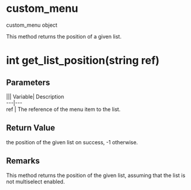# custom_menu

custom_menu object

  


This method returns the position of a given list.

# int get_list_position(string ref)

## Parameters

||| Variable| Description  
---|---  
ref | The reference of the menu item to the list.  
  
## Return Value

the position of the given list on success, -1 otherwise.

## Remarks

This method returns the position of the given list, assuming that the list is not multiselect enabled.
